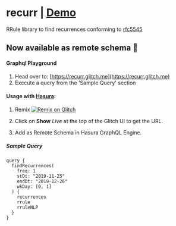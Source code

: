 # recurr | [Demo](https://recurr.netlify.com/)
RRule library to find recurrences conforming to [rfc5545](https://tools.ietf.org/html/rfc5545)

## Now available as remote schema 🔗
#### Graphql Playground
1. Head over to: [https://recurr.glitch.me](https://recurr.glitch.me)
2. Execute a query from the 'Sample Query' section

#### Usage with [Hasura](https://hasura.io/):

1. Remix [![Remix on Glitch](https://cdn.glitch.com/2703baf2-b643-4da7-ab91-7ee2a2d00b5b%2Fremix-button.svg)](https://glitch.com/edit/#!/remix/recurr)

2. Click on **Show** _Live_ at the top of the Glitch UI to get the URL.

3. Add as Remote Schema in Hasura GraphQL Engine.

##### Sample Query
```
query {
  findRecurrences(
    freq: 1
    stDt: "2019-11-25"
    endDt: "2019-12-26"
    wkDay: [0, 1]
  ) {
    recurrences
    rrule
    rruleNLP
  }
}
```


